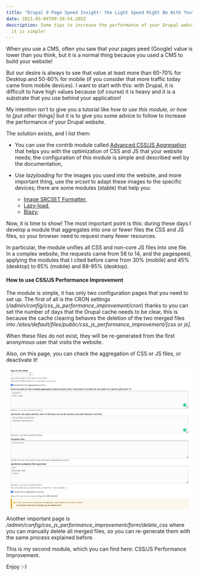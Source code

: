 ```yaml
---
title: "Drupal 8 Page Speed Insight: the Light Speed Might Be With You"
date: 2021-05-04T09:39:54.205Z
description: Some tips to increase the performance of your Drupal website. Yes,
  it is simple!
---
```

When you use a CMS, often you saw that your pages peed (Google) value is lower than you think, but it is a normal thing because you used a CMS to build your website! 

But our desire is always to see that value at least more than 60-70% for Desktop and 50-60% for mobile (if you consider that more traffic today came from mobile devices). I want to start with this: with Drupal, it is difficult to have high values because (of course) it is heavy and it is a substrate that you use behind your application! 

My intention isn't to give you a tutorial like *how to use this module, or how to \[put other things]* but it is to give you some advice to follow to increase the performance of your Drupal website.

The solution exists, and I list them: 

* You can use the contrib module called [Advanced CSS/JS Aggregation](https://www.drupal.org/project/advagg) that helps you with the optimization of CSS and JS that your website needs; the configuration of this module is simple and described well by the documentation,
* Use *lazyloading* for the images you used into the website, and more important thing, use the *srcset* to adapt these images to the specific devices; there are some modules (stable) that help you: 

  * [Image SRCSET Formatter](https://www.drupal.org/project/image_srcset_formatter),
  * [Lazy-load](https://www.drupal.org/project/lazy),
  * [Blazy](https://www.drupal.org/project/blazy);

Now, it is time to show! The most important point is this: during these days I develop a module that aggregates into one or fewer files the CSS and JS files, so your browser need to request many fewer resources.

In particular, the module unifies all CSS and non-core JS files into one file. In a complex website, the requests came from 56 to 14, and the pagespeed, applying the modules that I cited before came from 30% (mobile) and 45% (desktop) to 65% (mobile) and 88-95% (desktop).

#### How to use CSS/JS Performance Improvement

The module is simple, it has only two configuration pages that you need to set up. The first of all is the CRON settings (*/admin/config/css_js_performance_improvement/cron*) thanks to you can set the number of days that the Drupal cache needs to be clear, this is because the cache clearing behaves the deletion of the two merged files into */sites/default/files/public/css_js_performance_improvement/\[css or js]*. 

When these files do not exist, they will be re-generated from the first anonymous user that visits the website.

Also, on this page, you can check the aggregation of CSS or JS files, or deactivate it!

![settings_cron](settings_cron.png "Settings page for the module")

Another important page is */admin/config/css_js_performance_improvement/form/delete_css* where you can manually delete all merged files, so you can re-generate them with the same process explained before.

This is my second module, which you can find here: CSS/JS Performance Improvement. 

Enjoy :-)
